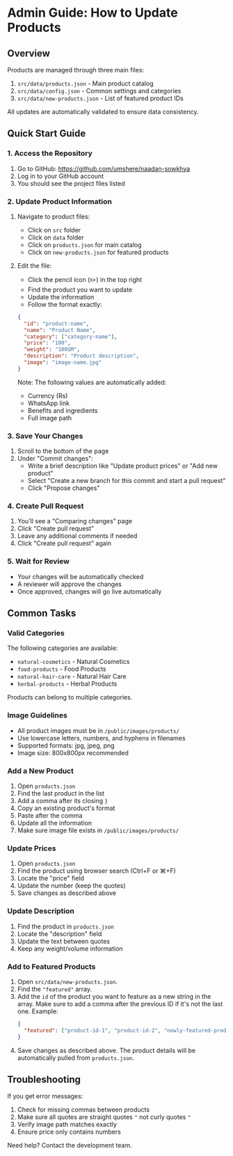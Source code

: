 # Admin Guide: How to Update Products

## Overview

Products are managed through three main files:

1. `src/data/products.json` - Main product catalog
2. `src/data/config.json` - Common settings and categories
3. `src/data/new-products.json` - List of featured product IDs

All updates are automatically validated to ensure data consistency.

## Quick Start Guide

### 1. Access the Repository

1. Go to GitHub: https://github.com/umshere/naadan-sowkhya
2. Log in to your GitHub account
3. You should see the project files listed

### 2. Update Product Information

1. Navigate to product files:

   - Click on `src` folder
   - Click on `data` folder
   - Click on `products.json` for main catalog
   - Click on `new-products.json` for featured products

2. Edit the file:

   - Click the pencil icon (✏️) in the top right
   - Find the product you want to update
   - Update the information
   - Follow the format exactly:

   ```json
   {
     "id": "product-name",
     "name": "Product Name",
     "category": ["category-name"],
     "price": "100",
     "weight": "100GM",
     "description": "Product description",
     "image": "image-name.jpg"
   }
   ```

   Note: The following values are automatically added:

   - Currency (Rs)
   - WhatsApp link
   - Benefits and ingredients
   - Full image path

### 3. Save Your Changes

1. Scroll to the bottom of the page
2. Under "Commit changes":
   - Write a brief description like "Update product prices" or "Add new product"
   - Select "Create a new branch for this commit and start a pull request"
   - Click "Propose changes"

### 4. Create Pull Request

1. You'll see a "Comparing changes" page
2. Click "Create pull request"
3. Leave any additional comments if needed
4. Click "Create pull request" again

### 5. Wait for Review

- Your changes will be automatically checked
- A reviewer will approve the changes
- Once approved, changes will go live automatically

## Common Tasks

### Valid Categories

The following categories are available:

- `natural-cosmetics` - Natural Cosmetics
- `food-products` - Food Products
- `natural-hair-care` - Natural Hair Care
- `herbal-products` - Herbal Products

Products can belong to multiple categories.

### Image Guidelines

- All product images must be in `/public/images/products/`
- Use lowercase letters, numbers, and hyphens in filenames
- Supported formats: jpg, jpeg, png
- Image size: 800x800px recommended

### Add a New Product

1. Open `products.json`
2. Find the last product in the list
3. Add a comma after its closing `}`
4. Copy an existing product's format
5. Paste after the comma
6. Update all the information
7. Make sure image file exists in `/public/images/products/`

### Update Prices

1. Open `products.json`
2. Find the product using browser search (Ctrl+F or ⌘+F)
3. Locate the "price" field
4. Update the number (keep the quotes)
5. Save changes as described above

### Update Description

1. Find the product in `products.json`
2. Locate the "description" field
3. Update the text between quotes
4. Keep any weight/volume information

### Add to Featured Products

1. Open `src/data/new-products.json`.
2. Find the `"featured"` array.
3. Add the `id` of the product you want to feature as a new string in the array. Make sure to add a comma after the previous ID if it's not the last one. Example:
   ```json
   {
     "featured": ["product-id-1", "product-id-2", "newly-featured-product-id"]
   }
   ```
4. Save changes as described above. The product details will be automatically pulled from `products.json`.

## Troubleshooting

If you get error messages:

1. Check for missing commas between products
2. Make sure all quotes are straight quotes `"` not curly quotes `"`
3. Verify image path matches exactly
4. Ensure price only contains numbers

Need help? Contact the development team.
